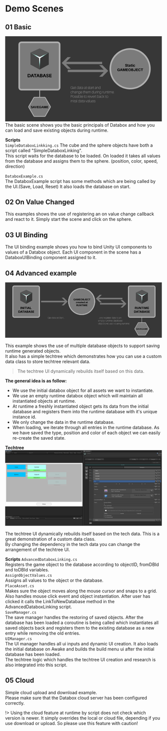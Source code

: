 # Demo Scenes

## 01 Basic
![basic](img/workflow_1.png)  
The basic scene shows you the basic principals of Databox and how you can load and save existing objects during runtime.  

**Scripts**  
`SimpleDataboxLinkking.cs`
The cube and the sphere objects have both a script called "SimpleDataboxLinking".  
This script waits for the database to be loaded. On loaded it takes all values from the database and assigns them to the sphere. (position, color, speed, direction)  
  
`DataboxExample.cs`  
The DataboxExample script has some methods which are being called by the UI.(Save, Load, Reset) It also loads the database on start.  
  
  
## 02 On Value Changed
This examples shows the use of registering an on value change callback and react to it. Simply start the scene and click on the sphere.  
  
## 03 UI Binding
The UI binding example shows you how to bind Unity UI components to values of a Databox object. Each UI component in the scene has a DataboxUIBinding component assigned to it.  

## 04 Advanced example
![workflow2](img/workflow_2.png)  
  
This example shows the use of multiple database objects to support saving runtime generated objects.  
It also has a simple techtree which demonstrates how you can use a custom data class to store techtree relevant data.  

> The techtree UI dynamically rebuilds itself based on this data.  
  
**The general idea is as follow:**  
  
- We use the initial databox object for all assets we want to instantiate.  
- We use an empty runtime databox object which will maintain all instantiated objects at runtime.  
- At runtime a freshly instantiated object gets its data from the initial database and registers them into the runtime database with it's unique instance id.  
- We only change the data in the runtime database.  
- When loading, we iterate through all entries in the runtime database. As we have saved the type, position and color of each object we can easily re-create the saved state.  
  

**Techtree**  
![techtree](img/techtree.png)  
  
The techtree UI dynamically rebuilds itself based on the tech data. This is a great demonstration of a custom data class.  
By changing the dependency in the tech data you can change the arrangement of the techtree UI.  
  
**Scripts**
`AdvancedDataboxLinking.cs`  
Registers the game object to the database according to objectID, fromDBId and toDBId variables.  
`AssignObjectValues.cs`  
Assigns all values to the object or the database.  
`PlaceAsset.cs`  
Makes sure the object moves along the mouse cursor and snaps to a grid. Also handles mouse click event and object instantiation. After user has clicked it calls the LinkToNewDatabase method in the AdvancedDataboxLinking script.  
`SaveManager.cs`  
The save manager handles the restoring of saved objects. After the database has been loaded a coroutine is being called which instantiates all saved objects back and registers them to the existing database as a new entry while removing the old entries.  
`UIManager.cs`  
The UI manager handles all ui inputs and dynamic UI creation. It also loads the initial database on Awake and builds the build menu ui after the initial database has been loaded.  
The techtree logic which handles the techtree UI creation and research is also integrated into this script.  
  
  
## 05 Cloud
Simple cloud upload and download example.  
Please make sure that the Databox cloud server has been configured correctly.  
  
!> Using the cloud feature at runtime by script does not check which version is newer. It simply overrides the local or cloud file, depending if you use download or upload. So please use this feature with caution!  
